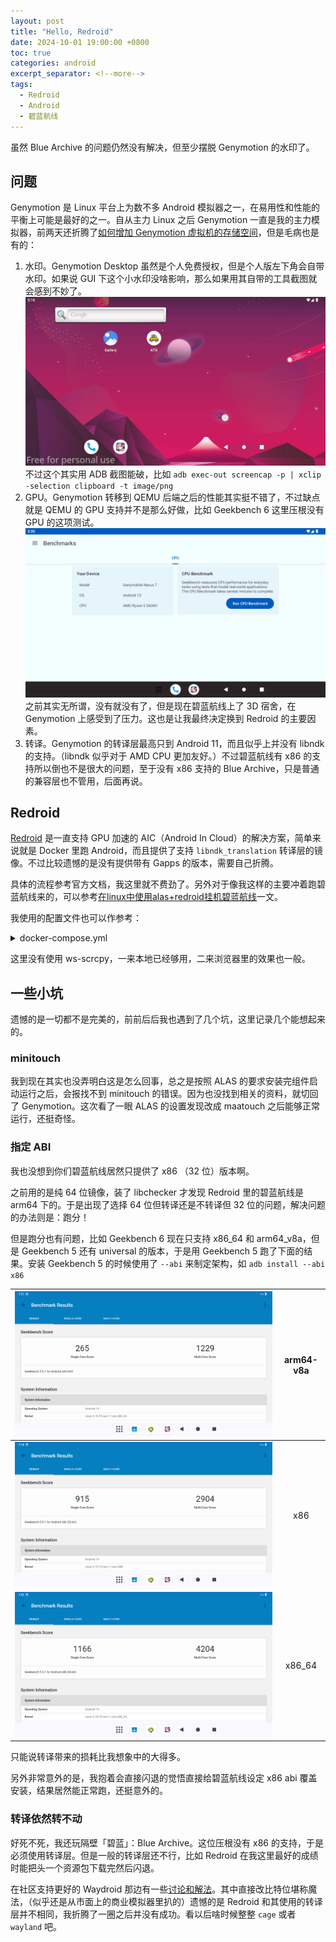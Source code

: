 ```yaml
---
layout: post
title: "Hello, Redroid"
date: 2024-10-01 19:00:00 +0800
toc: true
categories: android 
excerpt_separator: <!--more-->
tags:
  - Redroid
  - Android
  - 碧蓝航线
---
```


虽然 Blue Archive 的问题仍然没有解决，但至少摆脱 Genymotion 的水印了。

<!--more-->

## 问题

Genymotion 是 Linux 平台上为数不多 Android 模拟器之一，在易用性和性能的平衡上可能是最好的之一。自从主力 Linux 之后 Genymotion 一直是我的主力模拟器，前两天还折腾了[如何增加 Genymotion 虚拟机的存储空间](2024-08-30-Increace-Genmotion-Storage.md)，但是毛病也是有的：  
1. 水印。Genymotion Desktop 虽然是个人免费授权，但是个人版左下角会自带水印。如果说 GUI 下这个小水印没啥影响，那么如果用其自带的工具截图就会感到不妙了。  
![alt text](</assets/2024-10-01-Hello, Redroid/screenshot-2024-10-01_17.09.48.901.png>)
不过这个其实用 ADB 截图能破，比如 `adb exec-out screencap -p | xclip -selection clipboard -t image/png`
2. GPU。Genymotion 转移到 QEMU 后端之后的性能其实挺不错了，不过缺点就是 QEMU 的 GPU 支持并不是那么好做，比如 Geekbench 6 这里压根没有 GPU 的这项测试。
![alt text](</assets/2024-10-01-Hello, Redroid/image-1.png>)  
之前其实无所谓，没有就没有了，但是现在碧蓝航线上了 3D 宿舍，在 Genymotion 上感受到了压力。这也是让我最终决定换到 Redroid 的主要因素。
3. 转译。Genymotion 的转译层最高只到 Android 11，而且似乎上并没有 libndk 的支持。（libndk 似乎对于 AMD CPU 更加友好。）不过碧蓝航线有 x86 的支持所以倒也不是很大的问题，至于没有 x86 支持的 Blue Archive，只是普通的兼容层也不管用，后面再说。  

## Redroid

[Redroid](https://github.com/remote-android/redroid-doc) 是一直支持 GPU 加速的 AIC（Android In Cloud）的解决方案，简单来说就是 Docker 里跑 Android，而且提供了支持 `libndk_translation` 转译层的镜像。不过比较遗憾的是没有提供带有 Gapps 的版本，需要自己折腾。  

具体的流程参考官方文档，我这里就不费劲了。另外对于像我这样的主要冲着跑碧蓝航线来的，可以参考[在linux中使用alas+redroid挂机碧蓝航线](https://blog.akibot.cn/2024/06/09/%E5%9C%A8linux%E4%B8%AD%E4%BD%BF%E7%94%A8alas+redroid%E6%8C%82%E6%9C%BA%E7%A2%A7%E8%93%9D%E8%88%AA%E7%BA%BF/)一文。  

我使用的配置文件也可以作参考：  

<details>
    <summary>docker-compose.yml</summary>

{% highlight yaml %}
services:
    redroid:
      container_name: redroid
      image: docker.io/redroid/redroid:14.0.0-latest
      stdin_open: true
      tty: true
      privileged: true
      restart: always
      ports:
        - "5555:5555"
      volumes:
        - /home/maary/Android/data14:/data
      command:
        - androidboot.redroid_width=1280
        - androidboot.redroid_height=720
        - androidboot.redroid_gpu_mode=auto
        - androidboot.redroid_fps=60
    ALAS:
        ports:
            - "22267:22267"
        volumes:
            - '.:/app/AzurLaneAutoScript:rw'
            # - '../MAA:/app/MAA:rw'
            - '/etc/localtime:/etc/localtime:ro'
        container_name: 'alas'
        image: 'alas'
        build:
            context: ./deploy/docker/
            dockerfile: ./Dockerfile
{% endhighlight %}

</details>

这里没有使用 ws-scrcpy，一来本地已经够用，二来浏览器里的效果也一般。  

## 一些小坑

遗憾的是一切都不是完美的，前前后后我也遇到了几个坑，这里记录几个能想起来的。

### minitouch

我到现在其实也没弄明白这是怎么回事，总之是按照 ALAS 的要求安装完组件启动运行之后，会报找不到 minitouch 的错误。因为也没找到相关的资料，就切回了 Genymotion。这次看了一眼 ALAS 的设置发现改成 maatouch 之后能够正常运行，还挺奇怪。

### 指定 ABI

我也没想到你们碧蓝航线居然只提供了 x86 （32 位）版本啊。  

之前用的是纯 64 位镜像，装了 libchecker 才发现 Redroid 里的碧蓝航线是 arm64 下的。于是出现了选择 64 位但转译还是不转译但 32 位的问题，解决问题的办法则是：跑分！  

但是跑分也有问题，比如 Geekbench 6 现在只支持 x86_64 和 arm64_v8a，但是 Geekbench 5 还有 universal 的版本，于是用 Geekbench 5 跑了下面的结果。安装 Geekbench 5 的时候使用了 `--abi` 来制定架构，如 `adb install --abi x86`  

|![alt text](</assets/2024-10-01-Hello, Redroid/image_2024-10-01_15-27-43.png>)|arm64-v8a|
|:--:|:--:|
|![alt text](</assets/2024-10-01-Hello, Redroid/image_2024-10-01_15-18-46.png>)|x86|
|![alt text](</assets/2024-10-01-Hello, Redroid/image_2024-10-01_15-33-04.png>)|x86_64|

只能说转译带来的损耗比我想象中的大得多。  

另外非常意外的是，我抱着会直接闪退的觉悟直接给碧蓝航线设定 x86 abi 覆盖安装，结果居然能正常跑，还挺意外的。  

### 转译依然转不动

好死不死，我还玩隔壁「碧蓝」：Blue Archive。这位压根没有 x86 的支持，于是必须使用转译层。但是一般的转译层还不行，比如 Redroid 在我这里最好的成绩时能把头一个资源包下载完然后闪退。  

在社区支持更好的 Waydroid 那边有一些[讨论和解法](https://github.com/waydroid/waydroid/issues/788#issuecomment-2311021607)。其中直接改比特位堪称魔法，（似乎还是从市面上的商业模拟器里扒的）遗憾的是 Redroid 和其使用的转译层并不相同，我折腾了一圈之后并没有成功。看以后啥时候整整 `cage` 或者 `wayland` 吧。